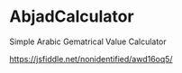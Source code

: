 # AbjadCalculator
Simple Arabic Gematrical Value Calculator

https://jsfiddle.net/nonidentified/awd16oq5/
